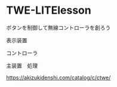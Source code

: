 # TWE-LITElesson
ボタンを制御して無線コントローラを創ろう

表示装置

コントローラ

主装置　処理

https://akizukidenshi.com/catalog/c/ctwe/
